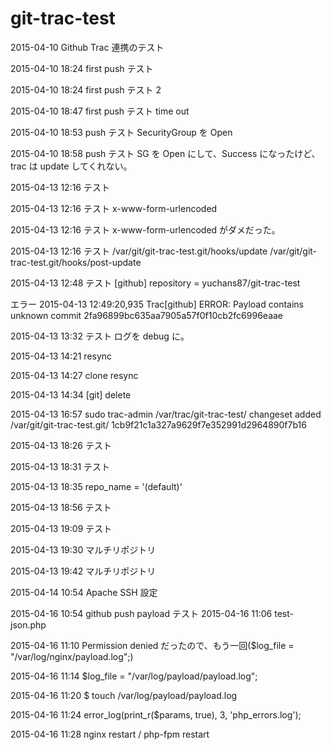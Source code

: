 # git-trac-test
2015-04-10 Github Trac 連携のテスト

2015-04-10 18:24 first push テスト

2015-04-10 18:24 first push テスト 2

2015-04-10 18:47 first push テスト time out

2015-04-10 18:53 push テスト SecurityGroup を Open

2015-04-10 18:58 push テスト SG を Open にして、Success になったけど、trac は update してくれない。

2015-04-13 12:16 テスト

2015-04-13 12:16 テスト x-www-form-urlencoded

2015-04-13 12:16 テスト x-www-form-urlencoded がダメだった。

2015-04-13 12:16 テスト /var/git/git-trac-test.git/hooks/update /var/git/git-trac-test.git/hooks/post-update

2015-04-13 12:48 テスト
[github]
repository = yuchans87/git-trac-test

エラー
2015-04-13 12:49:20,935 Trac[github] ERROR: Payload contains unknown commit 2fa96899bc635aa7905a57f0f10cb2fc6996eaae

2015-04-13 13:32 テスト ログを debug に。

2015-04-13 14:21 resync

2015-04-13 14:27 clone resync

2015-04-13 14:34 [git] delete

2015-04-13 16:57 sudo trac-admin /var/trac/git-trac-test/ changeset added /var/git/git-trac-test.git/ 1cb9f21c1a327a9629f7e352991d2964890f7b16

2015-04-13 18:26 テスト

2015-04-13 18:31 テスト

2015-04-13 18:35 repo_name = '(default)'

2015-04-13 18:56 テスト

2015-04-13 19:09 テスト

2015-04-13 19:30 マルチリポジトリ

2015-04-13 19:42 マルチリポジトリ

2015-04-14 10:54 Apache SSH 設定

2015-04-16 10:54 github push payload テスト
2015-04-16 11:06 test-json.php

2015-04-16 11:10 Permission denied だったので、もう一回($log_file = "/var/log/nginx/payload.log";)

2015-04-16 11:14 $log_file = "/var/log/payload/payload.log";

2015-04-16 11:20 $ touch /var/log/payload/payload.log

2015-04-16 11:24 error_log(print_r($params, true), 3, 'php_errors.log');

2015-04-16 11:28 nginx restart / php-fpm restart

